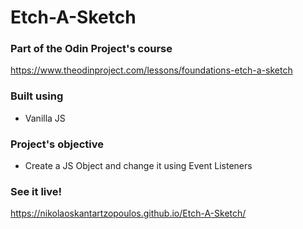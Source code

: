 #  Etch-A-Sketch

### Part of the Odin Project's course
https://www.theodinproject.com/lessons/foundations-etch-a-sketch

### Built using

* Vanilla JS

### Project's objective

* Create a JS Object and change it using Event Listeners

### See it live!
https://nikolaoskantartzopoulos.github.io/Etch-A-Sketch/
